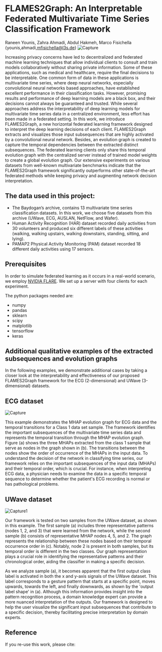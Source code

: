 # FLAMES2Graph: An Interpretable Federated Multivariate Time Series Classification Framework
Raneen Younis, Zahra Ahmadi, Abdul Hakmeh, Marco Fisichella
{younis,ahmadi,mfisichella@l3s.de}
![Capture](https://github.com/anonymousger/FLAME2Graph/assets/85762194/33062fbc-5dbe-4b75-8aae-5f22bae06572)

Increasing privacy concerns have led to decentralized and federated machine learning techniques that allow individual clients to consult and train models collaboratively without sharing private information. Some of these applications, such as medical and healthcare, require the final decisions to be interpretable. One common form of data in these applications is multivariate time series, where deep neural networks, especially convolutional neural networks based approaches, have established excellent performance in their classification tasks. However, promising results and performance of deep learning models are a black box, and their decisions cannot always be guaranteed and trusted. While several approaches address the interpretability of deep learning models for multivariate time series data in a centralized environment, less effort has been made in a federated setting. In this work, we introduce FLAMES2Graph, a new horizontal federated learning framework designed to interpret the deep learning decisions of each client. FLAMES2Graph extracts and visualizes those input subsequences that are highly activated by a convolutional neural network. Besides, an evolution graph is created to capture the temporal dependencies between the extracted distinct subsequences. 
The federated learning clients only share this temporal evolution graph with the centralized server instead of trained model weights to create a global evolution graph. 
Our extensive experiments on various datasets from well-known multivariate benchmarks indicate that the FLAMES2Graph framework significantly outperforms other state-of-the-art federated methods while keeping privacy and augmenting network decision interpretation. 

## The data used in this project:
 * The Baydogan’s archive, contains 13 multivariate time series classification datasets. In this work, we choose five datasets from this archive (UWave, ECG, AUSLAN, NetFlow, and Wafer).
 * Human Activity Recognition (HAR) dataset recorded daily activities from 30 volunteers and produced six different labels of these activities (walking, walking upstairs, walking downstairs, standing, sitting, and lying).
 * PAMAP2 Physical Activity Monitoring (PAM) dataset recorded 18 different daily activities using 17 sensors. 

## Prerequisites
In order to simulate federated learning as it occurs in a real-world scenario, we employ [NVIDIA FLARE](https://nvflare.readthedocs.io/en/main/flare_overview.html). We set up a server with four clients for each experiment. 

The python packages needed are:
* numpy
* pandas
* sklearn
* scipy
* matplotlib
* tensorflow
* keras

## Additional qualitative examples of the extracted subsequences and evolution graphs

In the following examples, we demonstrate additional cases by taking a closer look at the interpretability and effectiveness of our proposed FLAMES2Graph framework for the ECG (2-dimensional) and UWave (3-dimensional) datasets.

## ECG dataset

![Capture](https://user-images.githubusercontent.com/85762194/231527935-e88d8072-b305-42c5-8eac-bd30f5c04864.PNG)

This example demonstrates the MHAP evolution graph for ECG data and the temporal transitions for a Class 1 data set sample. The framework identifies the important subsequences of the multivariate time series data and represents the temporal transition through the MHAP evolution graph. Figure (a) shows the three MHAPs extracted from the class 1 sample that serve as nodes in the graph shown in (b). The transitions between the nodes show the order of occurrence of the MHAPs in the input data. To understand the decision of the network in classifying time series, our framework relies on the important subsequences of the input data (MHAPs) and their temporal order, which is crucial. For instance, when interpreting ECG data, a physician needs to examine the data in a specific temporal sequence to determine whether the patient's ECG recording is normal or has pathological problems.

## UWave dataset

![Capture1](https://user-images.githubusercontent.com/85762194/231794593-57c17149-7a70-428a-a06d-8325b69dfbb7.PNG)

Our framework is tested on two samples from the UWave dataset, as shown in this example. The first sample (a) includes three representative patterns (nodes 1, 2, and 3) that were learned from the network, while the second sample (b) consists of representative MHAP nodes 4, 5, and 2. The graph represents the relationship between these nodes based on their temporal occurrence order in (c). Notably, node 2 is present in both samples, but its temporal order is different in the two classes. Our graph representation plays a crucial role in identifying the representative patterns and their chronological order, aiding the classifier in making a specific decision.

As we analyze sample (a), it becomes apparent that the first output class label is activated in both the x and y-axis signals of the UWave dataset. This label corresponds to a gesture pattern that starts at a specific point, moves upwards, towards the left, and finally downwards, as shown by the 'output label shape' in (a). Although this information provides insight into the pattern recognition process, a domain knowledge expert can provide a more nuanced interpretation of the outputs. Our framework is designed to help the user visualize the significant input subsequences that contribute to a specific decision, thereby facilitating precise interpretation by domain experts.

## Reference
If you re-use this work, please cite:
```

```
